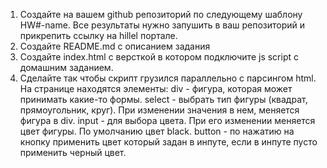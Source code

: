 1. Создайте на вашем github репозиторий по следующему шаблону HW#-name. Все результаты нужно запушить в ваш репозиторий и прикрепить ссылку на hillel портале.
2. Создайте README.md с описанием задания
3. Создайте index.html с версткой в котором подключите js script с домашним заданием.
4. Сделайте так чтобы скрипт грузился параллельно с парсингом html.
   На странице находятся элементы:
   div - фигура, которая может принимать какие-то формы.
   select - выбрать тип фигуры (квадрат, прямоугольник, круг). При изменении значения в нем, меняется фигура в div.
   input - для выбора цвета. При его изменении меняется цвет фигуры. По умолчанию цвет black.
   button - по нажатию на кнопку применить цвет который задан в инпуте, если в инпуте пусто применить черный цвет.
